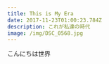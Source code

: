 ```yaml
---
title: This is My Era
date: 2017-11-23T01:00:23.784Z
description: これが私達の時代
image: /img/DSC_0568.jpg
---
```

こんにちは世界

